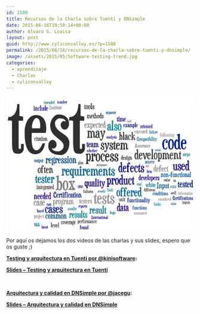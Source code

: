 ```yaml
---
id: 1580
title: Recursos de la Charla sobre Tuenti y DNSimple
date: 2015-06-16T19:50:14+00:00
author: Alvaro G. Loaisa
layout: post
guid: http://www.cyliconvalley.es/?p=1580
permalink: /2015/06/16/recursos-de-la-charla-sobre-tuenti-y-dnsimple/
image: /assets/2015/05/Software-testing-trend.jpg
categories:
  - aprendizaje
  - Charlas
  - cyliconvalley
---
```

<p style="text-align: center;">
  <a href="/assets/2015/05/Software-testing-trend.jpg"><img class="aligncenter wp-image-1555" src="/assets/2015/05/Software-testing-trend.jpg" alt="Software-testing-trend" width="600" height="362" /></a>
</p>

Por aquí os dejamos los dos videos de las charlas y sus slides, espero que os guste ;)

**<a class="yt-uix-sessionlink yt-uix-tile-link  spf-link  yt-ui-ellipsis yt-ui-ellipsis-2" dir="ltr" title="Testing y arquitectura en Tuenti por @kinisoftware" href="https://www.youtube.com/watch?v=OpDc6neMIuU" data-sessionlink="feature=c4-feed-u&ei=CGCAVdykMYWycbrDg_AI&ved=CC0Qvxs">Testing y arquitectura en Tuenti por @kinisoftware</a>:**



<a href="https://speakerdeck.com/tuenti/tuenti-3-testing" target="_blank"><strong>Slides &#8211; <strong>Testing y arquitectura en Tuenti</strong></strong></a>

&nbsp;

**<a class="yt-uix-sessionlink yt-uix-tile-link  spf-link  yt-ui-ellipsis yt-ui-ellipsis-2" dir="ltr" title="Arquitectura y calidad en DNSimple por @jacegu" href="https://www.youtube.com/watch?v=_qYZX_YUsYw" data-sessionlink="feature=c4-feed-u&ei=CGCAVdykMYWycbrDg_AI&ved=CCUQvxs">Arquitectura y calidad en DNSimple por @jacegu</a>:**



<a href="https://speakerdeck.com/jacegu/1919" target="_blank"><strong>Slides &#8211; <strong>Arquitectura y calidad en DNSimple</strong></strong></a>